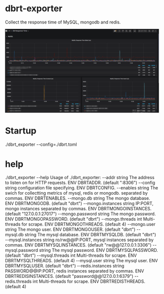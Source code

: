 # dbrt-exporter
Collect the response time of MySQL, mongodb and redis.

![image](https://github.com/DevinYu123/dbrt-exporter/blob/main/grafana.png)

# Startup
./dbrt_exporter --config=./dbrt.toml

# help
./dbrt_exporter --help
Usage of ./dbrt_exporter:
      --addr string              The address to listen on for HTTP requests. ENV DBRTADDR. (default ":8306")
      --config string            configuration file specifying. ENV DBRTCONFIG.
      --enables string           The swich for collectting metrics of mysql, redis or mongodb. separated by commas. ENV DBRTENABLES.
      --mongo.db string          The mongo database. ENV DBRTMONGODB. (default "dbrt")
      --mongo.instances string   IP:PORT, mongo instances separated by commas. ENV DBRTMONGOINSTANCES. (default "127.0.0.1:27017")
      --mongo.password string    The mongo password. ENV DBRTMONGOPASSWORD. (default "dbrt")
      --mongo.threads int        Multi-threads for scrape. ENV DBRTMONGOTHREADS. (default 4)
      --mongo.user string        The mongo user. ENV DBRTMONGOUSER. (default "dbrt")
      --mysql.db string          The mysql database. ENV DBRTMYSQLDB. (default "dbrt")
      --mysql.instances string   ro/rw@@IP:PORT, mysql instances separated by commas. ENV DBRTMYSQLINSTANCES. (default "rw@@127.0.0.1:3306")
      --mysql.password string    The mysql password. ENV DBRTMYSQLPASSWORD. (default "dbrt")
      --mysql.threads int        Multi-threads for scrape. ENV DBRTMYSQLTHREADS. (default 4)
      --mysql.user string        The mysql user. ENV DBRTMYSQLUSER. (default "dbrt")
      --redis.instances string   PASSWORD@@IP:PORT, redis instances separated by commas. ENV DBRTREDISINSTANCES. (default "password@@127.0.0.1:6379")
      --redis.threads int        Multi-threads for scrape. ENV DBRTREDISTHREADS. (default 4)
